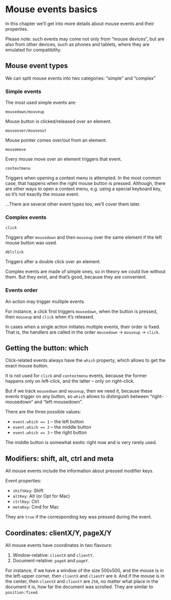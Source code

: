 # Mouse events basics

In this chapter we’ll get into more details about mouse events and their properties.

Please note: such events may come not only from “mouse devices”, but are also from other devices, such as phones and tablets, where they are emulated for compatibility.

## Mouse event types

We can split mouse events into two categories: “simple” and “complex”

### Simple events

The most used simple events are:

`mousedown/mouseup`

Mouse button is clicked/released over an element.

`mouseover/mouseout`

Mouse pointer comes over/out from an element.

`mousemove`

Every mouse move over an element triggers that event.

`contextmenu`

Triggers when opening a context menu is attempted. In the most common case, that happens when the right mouse button is pressed. Although, there are other ways to open a context menu, e.g. using a special keyboard key, so it’s not exactly the mouse event.

…There are several other event types too, we’ll cover them later.

### Complex events
`click`

Triggers after  `mousedown`  and then  `mouseup`  over the same element if the left mouse button was used.

`dblclick`

Triggers after a double click over an element.

Complex events are made of simple ones, so in theory we could live without them. But they exist, and that’s good, because they are convenient.

### Events order

An action may trigger multiple events.

For instance, a click first triggers  `mousedown`, when the button is pressed, then  `mouseup`  and  `click`  when it’s released.

In cases when a single action initiates multiple events, their order is fixed. That is, the handlers are called in the order  `mousedown`  →  `mouseup`  →  `click`.

## Getting the button: which

Click-related events always have the  `which`  property, which allows to get the exact mouse button.

It is not used for  `click`  and  `contextmenu`  events, because the former happens only on left-click, and the latter – only on right-click.

But if we track  `mousedown`  and  `mouseup`, then we need it, because these events trigger on any button, so  `which`  allows to distinguish between “right-mousedown” and “left-mousedown”.

There are the three possible values:

-   `event.which == 1`  – the left button
-   `event.which == 2`  – the middle button
-   `event.which == 3`  – the right button

The middle button is somewhat exotic right now and is very rarely used.

## Modifiers: shift, alt, ctrl and meta

All mouse events include the information about pressed modifier keys.

Event properties:

-   `shiftKey`:  Shift
-   `altKey`:  Alt  (or  Opt  for Mac)
-   `ctrlKey`:  Ctrl
-   `metaKey`:  Cmd  for Mac

They are  `true`  if the corresponding key was pressed during the event.


## Coordinates: clientX/Y, pageX/Y

All mouse events have coordinates in two flavours:

1.  Window-relative:  `clientX`  and  `clientY`.
2.  Document-relative:  `pageX`  and  `pageY`.

For instance, if we have a window of the size 500x500, and the mouse is in the left-upper corner, then  `clientX`  and  `clientY`  are  `0`. And if the mouse is in the center, then  `clientX`  and  `clientY`  are  `250`, no matter what place in the document it is, how far the document was scrolled. They are similar to  `position:fixed`.

